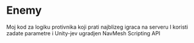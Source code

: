 # Enemy
Moj kod za logiku protivnika koji prati najblizeg igraca na serveru I koristi zadate parametre i Unity-jev ugradjen NavMesh Scripting API
